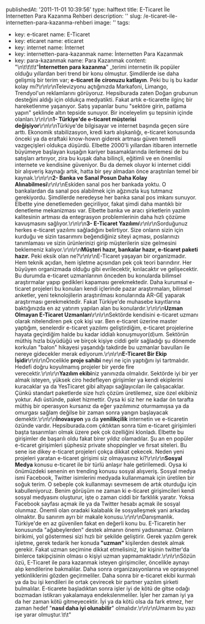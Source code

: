 publishedAt: '2011-11-01 10:39:56'
type: halftext
title: E-Ticaret İle İnternetten Para Kazanma Rehberi
description: ''
slug: /e-ticaret-ile-internetten-para-kazanma-rehberi
image: ''
tags:
  - key: e-ticaret
    name: E-Ticaret
  - key: eticaret
    name: eticaret
  - key: internet
    name: İnternet
  - key: internetten-para-kazanmak
    name: İnternetten Para Kazanmak
  - key: para-kazanmak
    name: Para Kazanmak
content: "\n\t\t\t\t\"<strong>İnternetten para kazanma</strong>\" \_terimi internetin ilk popüler olduğu yıllardan beri trend bir konu olmuştur. Şimdilerde ise daha gelişmiş bir terim var; <strong>e-ticaret ile cironuzu katlayın</strong>. Peki bu iş bu kadar kolay mı?\r\n\r\nTelevizyonu açtığınızda Markafoni, Limango, Trendyol'un reklamlarını görüyoruz. Hepsiburada zaten Doğan grubunun desteğini aldığı için oldukça medyatikti. Fakat artık e-ticarette ilginç bir hareketlenme yaşanıyor. Satış yapanlar bunu \"sektöre girin, patlama yapın\" şeklinde altın tepside sunuyor. Bir inceleyelim şu tepsinin içinde olanları.\r\n\r\n<strong>1- Türkiye'de e-ticaret müşterisi değişiyor</strong>\r\n\r\nTürkiye'de bilgisayar ve internet başında geçen süre arttı. Ekonomik stabilizasyon, kredi kartı alışkanlığı, e-ticaret konusunda önceki ya da eraftaki know-howın giderek artması güven temelli vazgeçişleri oldukça düşürdü. Elbette 2000'li yıllardan itibaren internetle büyümeye başlayan kuşağın kariyer basamaklarında ilerlemesi de bu satışları artırıyor, zira bu kuşak daha bilinçli, eğitimli ve en önemlisi internete ve kendisine güveniyor. Bu da demek oluyor ki internet ciddi bir alışveriş kaynağı artık, hatta bir şey almadan önce araştırılan temel bir kaynak.\r\n\r\n<strong>2- Banka ve Sanal Posun Daha Kolay Alınabilmesi</strong>\r\n\r\nEskiden sanal pos her bankada yoktu. O bankalardan da sanal pos alabilmek için ağzınızla kuş tutmanız gerekiyordu. Şimdilerde neredeyse her banka sanal pos imkanı sunuyor. Elbette yine denetlemeden geçiriliyor, fakat şimdi daha mantıklı bir denetleme mekanizması var. Elbette banka ve aracı şirketlerin yazılım kalitesinin artması da entegrasyon problemlerinin daha hızlı çözüme kavuşmasını sağlıyor.\r\n\r\n<strong>3- E-Ticaret Yazılımı</strong>\r\n\r\nSorduğunuz herkes e-ticaret yazılımı sağladığını belirtiyor. Size onların sizin için kurduğu ve sizin tasarımını beğendiğiniz siteyi açması, poslarınızı tanımlaması ve sizin ürünlerinizi girip müşterilerin size gelmesini beklemeniz kalıyor.\r\n\r\n<strong>Müşteri hazır, bankalar hazır, e-ticaret paketi hazır.</strong> Peki eksik olan ne?\r\n\r\nE-Ticaret yaşayan bir organizmadır. Hem teknik açıdan, hem işletme açısından pek çok teori barındırır. Her büyüyen organizmada olduğu gibi evrilecektir, kırılacaktır ve gelişecektir. Bu durumda e-ticaret uzmanlarının önceden bu konularda bilimsel araştırmalar yapıp gedikleri kapaması gerekmektedir. Daha kurumsal e-ticaret projeleri bu konuları kendi içlerinde pazar araştırmaları, bilimsel anketler, yeni teknolojilerin araştırılması konularında AR-GE yaparak araştırması gerekmektedir. Fakat Türkiye'de muhasebe kayıtlarına baktığınızda en az yatırım yapılan alan bu konulardır.\r\n\r\n<strong>Uzman Olmayan E-Ticaret Uzmanları</strong>\r\n\r\nSektörde kendisini e-ticaret uzmanı olarak nitelendiren pek çok kişi var. Ben e-ticaret üzerine master yaptığım, senelerdir e-ticaret yazılımı geliştirdiğim, e-ticaret projelerine hayata geçirdiğim halde bu kadar iddialı konuşmuyor(d)um. Sektörün müthiş hızla büyüdüğü ve birçok kişiye ciddi gelir sağladığı şu dönemde korkulan \"balon\" hikayesi yaşandığı takdirde bu uzmanlar bavulları ile nereye gidecekler merak ediyorum.\r\n\r\n<strong>E-Ticaret Bir Ekip İşidir</strong>\r\n\r\nÖncelikle <strong>proje sahibi</strong> neyi ne için yaptığını iyi tartmalıdır. Hedefi doğru koyulmamış projeler bir yerde fire verecektir.\r\n\r\n<strong>Yazılım ekibi</strong>niz yanınızda olmalıdır. Sektörde iyi bir yer almak isteyen, yüksek ciro hedefleyen girişimler ya kendi ekiplerini kuracaklar ya da YesTicaret gibi altyapı sağlayıcıları ile çalışacaklar. Çünkü standart paketlerde size hızlı çözüm üretilemez, size özel ekibiniz yoktur. Adı üstünde, paket hizmettir. Oysa ki siz her ne kadar ön tarafta müthiş bir operasyon kursanız da eğer yazılımınız oturmamışsa ya da omurgası sağlam değilse bir zaman sonra yangın başlayacak demektir.\r\n\r\n<strong>İnovasyon</strong> ya da <strong>yenilikçilik</strong> internetin ve e-ticaretin özünde vardır. Hepsiburada.com çıktıktan sonra tüm e-ticaret girişimleri başta tasarımları olmak üzere pek çok özelliğini klonladı. Elbette bu girişimler de başarılı oldu fakat birer yıldız olamadılar. Şu an en popüler e-ticaret girişimleri şüphesiz private shoppingler ve fırsat siteleri. Bu sene ise dikey e-ticaret projeleri çokça dikkat çekecek. Neden yeni projeleri yaratan e-ticaret girişimi siz olmayasınız ki?\r\n\r\n<strong>Sosyal Medya</strong> konusu e-ticaret ile bir türlü anlaşır hale getirilemedi. Oysa ki önümüzdeki senenin en trending konusu sosyal alışveriş. Sosyal medya ismi Facebook, Twitter isimlerini medyada kullanmamak için üretilen bir soğuk terim. O sebeple çok kullanmayı sevmesem de artık oturduğu için kabulleniyoruz. Benim görüşüm ne zaman ki e-ticaret girişimcileri kendi sosyal medyasını oluşturur, işte o zaman ciddi bir farklılık yaratır. Yoksa Facebook sayfası açmak ile ya da Twitter hesabı açmak ile sosyal olunmaz. Önemli olan oradaki kalabalık ile sosyalleşmek yani arkadaş olmaktır. Bu sanırım ayrı bir makale konusu.\r\n\r\nDanışmanlık. Türkiye'de en az güvenilen fakat en değerli konu bu. E-Ticaretin her konusunda \"ağabeylerden\" destek almanın önemi yadsınamaz. Onların birikimi, yol göstermesi sizi hızlı bir şekilde geliştirir. Gerek yazılım gerek işletme, gerek tedarik her konuda<strong> \"uzman\" </strong>kişilerden destek almak gerekir. Fakat uzman seçimine dikkat etmelisiniz, bir kişinin twitter'da binlerce takipçisinin olması o kişiyi uzman yapmamaktadır.\r\n\r\nSözün özü, E-Ticaret ile para kazanmak isteyen girişimciler, öncelikle aynayı alıp kendilerine bakmalılar. Daha sonra organizasyonlarına ve oprasyonel yetkinliklerini gözden geçirmeliler. Daha sonra bir e-ticaret ekibi kurmalı ya da bu işi kendileri ile ortak çevirecek bir partner yazılım şirketi bulmalılar. E-ticarete başladıktan sonra işler iyi de kötü de gitse odağı bozmadan istikrarı yakalamaya endekslenmeliler. İşler her zaman iyi ya da her zaman kötü gitmeyecektir. İyi ya da kötü olsa da fark etmez, her zaman hedef \"<strong>nasıl daha iyi olunabilir</strong>\" olmalıdır.\r\n\r\nUmarım bu yazı işe yarar olmuştur.\t\t"
